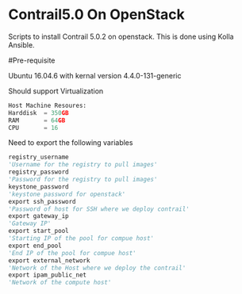 # Contrail5.0 On OpenStack

Scripts to install Contrail 5.0.2 on openstack. This is done using Kolla Ansible.

#Pre-requisite

Ubuntu 16.04.6 with kernal version 4.4.0-131-generic

Should support Virtualization

```python
Host Machine Resoures:
Harddisk  = 350GB
RAM       = 64GB
CPU       = 16
```
Need to export the following variables

```python
registry_username
'Username for the registry to pull images'
registry_password
'Password for the registry to pull images'
keystone_password
'keystone password for openstack'
export ssh_password
'Password of host for SSH where we deploy contrail'
export gateway_ip
'Gateway IP'
export start_pool
'Starting IP of the pool for compue host'
export end_pool
'End IP of the pool for compue host'
export external_network
'Network of the Host where we deploy the contrail'
export ipam_public_net
'Network of the compute host'
```

